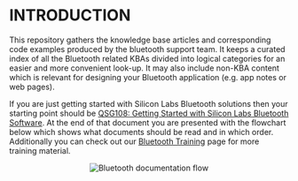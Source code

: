 # INTRODUCTION

This repository gathers the knowledge base articles and corresponding code examples produced by the bluetooth support team. It keeps a curated index of all the Bluetooth related KBAs divided into logical categories for an easier and more convenient look-up. It may also include non-KBA content which is relevant for designing your Bluetooth application (e.g. app notes or web pages).

If you are just getting started with Silicon Labs Bluetooth solutions then your starting point should be [QSG108: Getting Started with Silicon Labs Bluetooth Software](https://www.silabs.com/documents/login/quick-start-guides/qsg108-bluetooth-software-getting-started.pdf). At the end of that document you are presented with the flowchart below which shows what documents should be read and in which order. Additionally you can check out our [Bluetooth Training](https://www.silabs.com/support/training/bluetooth) page for more training material.

<p align="center">
  <img src="https://github.com/SiliconLabs/bluetooth_kba/blob/master/FLOW.png" alt="Bluetooth documentation flow"/>
</p>
